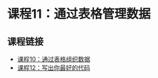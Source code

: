 # 课程11：通过表格管理数据

## 课程链接
* [课程10：通过表格组织数据](https://github.com/hexcola/Learn_to_Code_HTML_And_CSS_zh/blob/master/Fundamentals/docs/Lesson_10_Building_Forms.md)
* [课程12：写出你最好的代码](https://github.com/hexcola/Learn_to_Code_HTML_And_CSS_zh/blob/master/Fundamentals/docs/Lesson_12_Writing_Your_Best_Code.md)